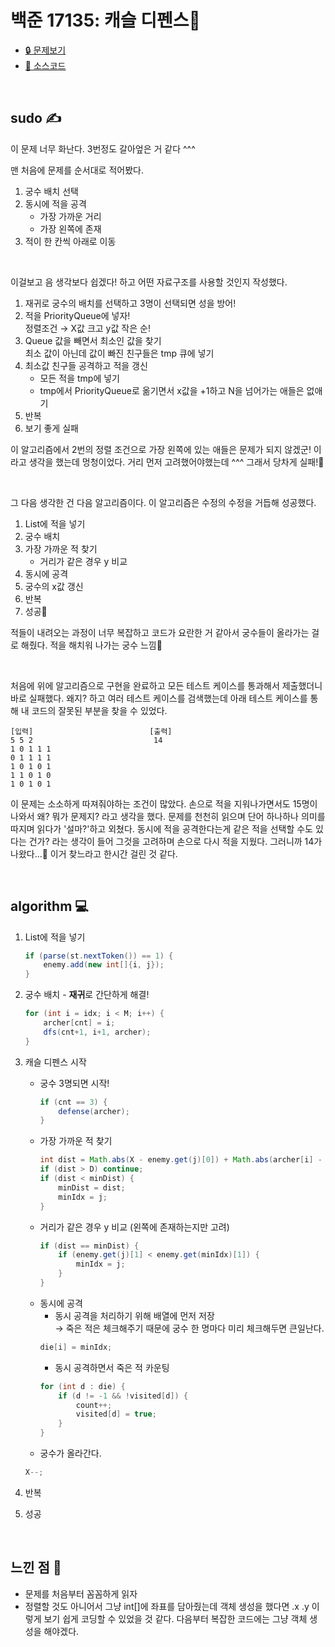 # 백준 17135: 캐슬 디펜스🏰
* [🔒 문제보기](https://www.acmicpc.net/problem/17135)
* [🔑 소스코드](https://github.com/happ-in/algorithm/blob/sunday/BOJ/%5BBOJ%5D17135_%EC%BA%90%EC%8A%AC%20%EB%94%94%ED%8E%9C%EC%8A%A4/BOJ17135.java)

<br/>

## sudo ✍
이 문제 너무 화난다. 3번정도 갈아엎은 거 같다 ^^^

맨 처음에 문제를 순서대로 적어봤다.
1. 궁수 배치 선택
2. 동시에 적을 공격  
    * 가장 가까운 거리
    * 가장 왼쪽에 존재
3. 적이 한 칸씩 아래로 이동

<br/>

이걸보고 음 생각보다 쉽겠다! 하고 어떤 자료구조를 사용할 것인지 작성했다.
1. 재귀로 궁수의 배치를 선택하고 3명이 선택되면 성을 방어!
2. 적을 PriorityQueue에 넣자!  
    정렬조건 → X값 크고 y값 작은 순!
3. Queue 값을 빼면서 최소인 값을 찾기  
    최소 값이 아닌데 값이 빠진 친구들은 tmp 큐에 넣기
4. 최소값 친구들 공격하고 적을 갱신
    * 모든 적을 tmp에 넣기
    * tmp에서 PriorityQueue로 옮기면서 x값을 +1하고 N을 넘어가는 애들은 없애기
5. 반복
6. 보기 좋게 실패 

이 알고리즘에서 2번의 정렬 조건으로 가장 왼쪽에 있는 애들은 문제가 되지 않겠군! 이라고 생각을 했는데 멍청이었다. 거리 먼저 고려했어야했는데 ^^^ 그래서 당차게 실패!🤣

<br/>

그 다음 생각한 건 다음 알고리즘이다. 이 알고리즘은 수정의 수정을 거듭해 성공했다.  

1. List에 적을 넣기
2. 궁수 배치
3. 가장 가까운 적 찾기  
    *  거리가 같은 경우 y 비교
4. 동시에 공격
5. 궁수의 x값 갱신
6. 반복
7. 성공💜

적들이 내려오는 과정이 너무 복잡하고 코드가 요란한 거 같아서 궁수들이 올라가는 걸로 해줬다. 적을 해치워 나가는 궁수 느낌🏹

<br/>

처음에 위에 알고리즘으로 구현을 완료하고 모든 테스트 케이스를 통과해서 제출했더니 바로 실패했다. 왜지? 하고 여러 테스트 케이스를 검색했는데 아래 테스트 케이스를 통해 내 코드의 잘못된 부분을 찾을 수 있었다.  


```
[입력]                          [출력] 
5 5 2                           14
1 0 1 1 1
0 1 1 1 1
1 0 1 0 1
1 1 0 1 0
1 0 1 0 1
```

이 문제는 소소하게 따져줘야하는 조건이 많았다. 손으로 적을 지워나가면서도 15명이 나와서 왜? 뭐가 문제지? 라고 생각을 했다. 문제를 천천히 읽으며 단어 하나하나 의미를 따지며 읽다가 '설마?'하고 외쳤다. 동시에 적을 공격한다는게 같은 적을 선택할 수도 있다는 건가? 라는 생각이 들어 그것을 고려하며 손으로 다시 적을 지웠다. 그러니까 14가 나왔다...🤬 이거 찾느라고 한시간 걸린 것 같다. 

<br/>

## algorithm 💻
1. List에 적을 넣기
    ```java
    if (parse(st.nextToken()) == 1) {
        enemy.add(new int[]{i, j});
    }
    ```

2. 궁수 배치 - **재귀**로 간단하게 해결!
    ```java
    for (int i = idx; i < M; i++) {
        archer[cnt] = i;
        dfs(cnt+1, i+1, archer);
    }
    ```

3. 캐슬 디펜스 시작   
    * 궁수 3명되면 시작!
        ```java
        if (cnt == 3) {
            defense(archer);
        }
        ```
    * 가장 가까운 적 찾기
        ```java
        int dist = Math.abs(X - enemy.get(j)[0]) + Math.abs(archer[i] - enemy.get(j)[1]);
        if (dist > D) continue; 
        if (dist < minDist) {
            minDist = dist;
            minIdx = j;
        }
        ```
    * 거리가 같은 경우 y 비교 (왼쪽에 존재하는지만 고려)
        ```java
        if (dist == minDist) {
            if (enemy.get(j)[1] < enemy.get(minIdx)[1]) {
                minIdx = j;
            }
        }
        ```
    * 동시에 공격
        * 동시 공격을 처리하기 위해 배열에 먼저 저장  
         → 죽은 적은 체크해주기 때문에 궁수 한 명마다 미리 체크해두면 큰일난다.
        ```java
        die[i] = minIdx;
        ```
        * 동시 공격하면서 죽은 적 카운팅
        ```java
        for (int d : die) {
            if (d != -1 && !visited[d]) {
                count++;
                visited[d] = true;
            }
        }
        ```
    * 궁수가 올라간다.
    ```java
    X--;
    ```
4. 반복
5. 성공

<br/>

## 느낀 점 🌵
* 문제를 처음부터 꼼꼼하게 읽자  
* 정렬할 것도 아니어서 그냥 int[]에 좌표를 담아줬는데 객체 생성을 했다면 .x .y 이렇게 보기 쉽게 코딩할 수 있었을 것 같다. 다음부터 복잡한 코드에는 그냥 객체 생성을 해야겠다.